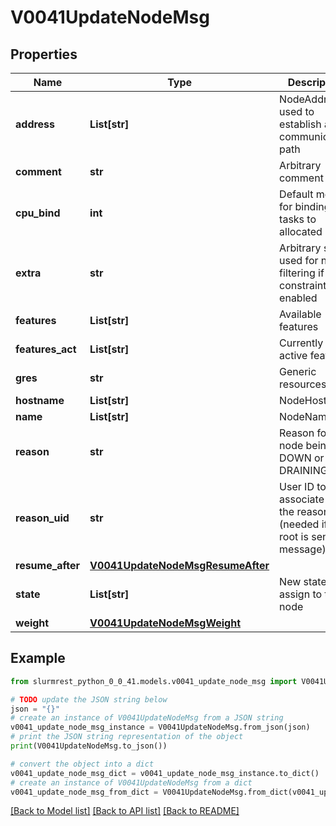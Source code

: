 # V0041UpdateNodeMsg


## Properties

Name | Type | Description | Notes
------------ | ------------- | ------------- | -------------
**address** | **List[str]** | NodeAddr, used to establish a communication path | [optional] 
**comment** | **str** | Arbitrary comment | [optional] 
**cpu_bind** | **int** | Default method for binding tasks to allocated CPUs | [optional] 
**extra** | **str** | Arbitrary string used for node filtering if extra constraints are enabled | [optional] 
**features** | **List[str]** | Available features | [optional] 
**features_act** | **List[str]** | Currently active features | [optional] 
**gres** | **str** | Generic resources | [optional] 
**hostname** | **List[str]** | NodeHostname | [optional] 
**name** | **List[str]** | NodeName | [optional] 
**reason** | **str** | Reason for node being DOWN or DRAINING | [optional] 
**reason_uid** | **str** | User ID to associate with the reason (needed if user root is sending message) | [optional] 
**resume_after** | [**V0041UpdateNodeMsgResumeAfter**](V0041UpdateNodeMsgResumeAfter.md) |  | [optional] 
**state** | **List[str]** | New state to assign to the node | [optional] 
**weight** | [**V0041UpdateNodeMsgWeight**](V0041UpdateNodeMsgWeight.md) |  | [optional] 

## Example

```python
from slurmrest_python_0_0_41.models.v0041_update_node_msg import V0041UpdateNodeMsg

# TODO update the JSON string below
json = "{}"
# create an instance of V0041UpdateNodeMsg from a JSON string
v0041_update_node_msg_instance = V0041UpdateNodeMsg.from_json(json)
# print the JSON string representation of the object
print(V0041UpdateNodeMsg.to_json())

# convert the object into a dict
v0041_update_node_msg_dict = v0041_update_node_msg_instance.to_dict()
# create an instance of V0041UpdateNodeMsg from a dict
v0041_update_node_msg_from_dict = V0041UpdateNodeMsg.from_dict(v0041_update_node_msg_dict)
```
[[Back to Model list]](../README.md#documentation-for-models) [[Back to API list]](../README.md#documentation-for-api-endpoints) [[Back to README]](../README.md)


